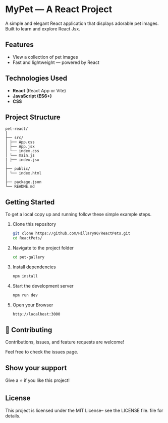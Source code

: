 # MyPet — A React Project

A simple and elegant React application that displays adorable pet images.  
Built to learn and explore React Jsx.

## Features

- View a collection of pet images
- Fast and lightweight — powered by React

## Technologies Used

- **React** (React App or Vite)
- **JavaScript (ES6+)**
- **CSS**

## Project Structure

```
pet-react/
│
├── src/
│ ├── App.css
│ ├── App.jsx
│ └── index.css
│ └── main.js
| ├── index.jsx
│
├── public/
│ └── index.html
│
├── package.json
└── README.md

```

## Getting Started

To get a local copy up and running follow these simple example steps.

1. Clone this repository

   ```bash
   git clone https://github.com/Hillary90/ReactPets.git
   cd ReactPets/

   ```

2. Navigate to the project folder

   ```bash
   cd pet-gallery

   ```

3. Install dependencies

   ```bash
   npm install

   ```

4. Start the development server

   ```bash
   npm run dev

   ```

5. Open your Browser

   ```bash
   http://localhost:3000

   ```

## 🤝 Contributing

Contributions, issues, and feature requests are welcome!

Feel free to check the issues page.

## Show your support

Give a ⭐️ if you like this project!

## License

This project is licensed under the MIT License– see the LICENSE file. file for details.